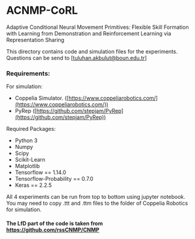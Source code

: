 # ACNMP-CoRL
Adaptive Conditional Neural Movement Primitives: Flexible Skill Formation with Learning from Demonstration and Reinforcement Learning via Representation Sharing

This directory contains code and simulation files for the experiments.
Questions can be send to [tuluhan.akbulut@boun.edu.tr]

### Requirements:
For simulation:
* Coppelia Simulator. ([https://www.coppeliarobotics.com/](https://www.coppeliarobotics.com/)) 
* PyRep ([https://github.com/stepjam/PyRep](https://github.com/stepjam/PyRep))

Required Packages:
* Python 3 
* Numpy
* Scipy
* Scikit-Learn
* Matplotlib
* Tensorflow == 1.14.0
* Tensorflow-Probability == 0.7.0
* Keras == 2.2.5


All 4 experiments can be run from top to bottom using jupyter notebook. You may need to copy .ttt and .ttm files to the folder of Coppelia Robotics for simulation. 

#### The LfD part of the code is taken from https://github.com/rssCNMP/CNMP

